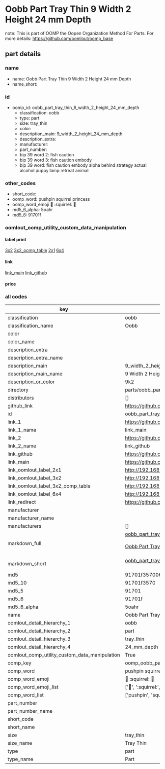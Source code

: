 # Oobb Part Tray Thin 9 Width 2 Height 24 mm Depth  

note: This is part of OOMP the Oopen Organization Method For Parts. For more details: https://github.com/oomlout/oomp_base

##  part details
  







### name
* name: Oobb Part Tray Thin 9 Width 2 Height 24 mm Depth
* name_short: 
### id
* oomp_id: oobb_part_tray_thin_9_width_2_height_24_mm_depth
  * classification: oobb
  * type: part
  * size: tray_thin
  * color: 
  * description_main: 9_width_2_height_24_mm_depth
  * description_extra: 
  * manufacturer: 
  * part_number: 
  * bip 39 word 2: fish caution
  * bip 39 word 3: fish caution embody
  * bip 39 word: fish caution embody alpha behind strategy actual alcohol puppy lamp retreat animal

### other_codes
* short_code: 
* oomp_word: pushpin squirrel princess
* oomp_word_emoji :pushpin: :squirrel: :princess:
* md5_6_alpha: 5oahr
* md5_6: 91701f






### oomlout_oomp_utility_custom_data_manipulation
#### label print
[3x2](http://192.168.1.245:1112/?label=oomp%205oahr)
[3x2_oomp_table](http://192.168.1.108:1112/?label=oomp%205oahr)
[2x1](http://192.168.1.242:1112/?label=oomp%205oahr)
[6x4](http://192.168.1.55:1112/?label=oomp%205oahr)    

#### link

[link_main](https://github.com/oomlout/oomlout_oomp_version_1_messy/tree/main/parts/oobb_part_tray_thin_9_width_2_height_24_mm_depth) [link_github](https://github.com/oomlout/oomlout_oomp_version_1_messy/tree/main/parts/oobb_part_tray_thin_9_width_2_height_24_mm_depth)                             

#### price







### all codes 
| key | value |  
| --- | --- |  
| classification | oobb |  
| classification_name | Oobb |  
| color |  |  
| color_name |  |  
| description_extra |  |  
| description_extra_name |  |  
| description_main | 9_width_2_height_24_mm_depth |  
| description_main_name | 9 Width 2 Height 24 mm Depth |  
| description_or_color | 9k2 |  
| directory | parts/oobb_part_tray_thin_9_width_2_height_24_mm_depth |  
| distributors | [] |  
| github_link | https://github.com/oomlout/oomlout_oomp_part_src/tree/main/parts/oobb_part_tray_thin_9_width_2_height_24_mm_depth |  
| id | oobb_part_tray_thin_9_width_2_height_24_mm_depth |  
| link_1 | https://github.com/oomlout/oomlout_oomp_version_1_messy/tree/main/parts/oobb_part_tray_thin_9_width_2_height_24_mm_depth |  
| link_1_name | link_main |  
| link_2 | https://github.com/oomlout/oomlout_oomp_version_1_messy/tree/main/parts/oobb_part_tray_thin_9_width_2_height_24_mm_depth |  
| link_2_name | link_github |  
| link_github | https://github.com/oomlout/oomlout_oomp_version_1_messy/tree/main/parts/oobb_part_tray_thin_9_width_2_height_24_mm_depth |  
| link_main | https://github.com/oomlout/oomlout_oomp_version_1_messy/tree/main/parts/oobb_part_tray_thin_9_width_2_height_24_mm_depth |  
| link_oomlout_label_2x1 | http://192.168.1.242:1112/?label=oomp%205oahr |  
| link_oomlout_label_3x2 | http://192.168.1.245:1112/?label=oomp%205oahr |  
| link_oomlout_label_3x2_oomp_table | http://192.168.1.108:1112/?label=oomp%205oahr |  
| link_oomlout_label_6x4 | http://192.168.1.55:1112/?label=oomp%205oahr |  
| link_redirect | https://github.com/oomlout/oomlout_oomp_version_1_messy/tree/main/parts/oobb_part_tray_thin_9_width_2_height_24_mm_depth |  
| manufacturer |  |  
| manufacturer_name |  |  
| manufacturers | [] |  
| markdown_full | [oobb_part_tray_thin_9_width_2_height_24_mm_depth](none)<br>[](none)<br>[Oobb Part Tray Thin 9 Width 2 Height 24 Mm Depth](none)<br><br> |  
| markdown_short | [oobb_part_tray_thin_9_width_2_height_24_mm_depth](none)<br><br> |  
| md5 | 91701f357006005f5b0a407090c92abd |  
| md5_10 | 91701f3570 |  
| md5_5 | 91701 |  
| md5_6 | 91701f |  
| md5_6_alpha | 5oahr |  
| name | Oobb Part Tray Thin 9 Width 2 Height 24 mm Depth |  
| oomlout_detail_hierarchy_1 | oobb |  
| oomlout_detail_hierarchy_2 | part |  
| oomlout_detail_hierarchy_3 | tray_thin |  
| oomlout_detail_hierarchy_4 | 24_mm_depth |  
| oomlout_oomp_utility_custom_data_manipulation | True |  
| oomp_key | oomp_oobb_part_tray_thin_9_width_2_height_24_mm_depth |  
| oomp_word | pushpin squirrel princess |  
| oomp_word_emoji | :pushpin: :squirrel: :princess: |  
| oomp_word_emoji_list | [':pushpin:', ':squirrel:', ':princess:'] |  
| oomp_word_list | ['pushpin', 'squirrel', 'princess'] |  
| part_number |  |  
| part_number_name |  |  
| short_code |  |  
| short_name |  |  
| size | tray_thin |  
| size_name | Tray Thin |  
| type | part |  
| type_name | Part |  
